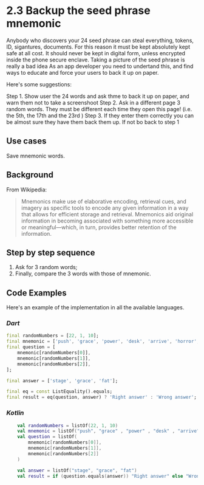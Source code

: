 # 2.3 Backup the seed phrase mnemonic

Anybody who discovers your 24 seed phrase can steal everything, tokens, ID, sigantures, documents. For this reason it must be kept absolutely kept safe at all cost.
It should never be kept in digital form, unless encrypted inside the phone secure enclave. Taking a picture of the seed phrase is really a bad idea
As an app developer you need to undertand this, and find ways to educate and force your users to back it up on paper.

Here's some suggestions:

Step 1. Show user the 24 words and ask thme to back it up on paper, and warn them not to take a screenshoot
Step 2. Ask in a different page 3 random words. They must be different each time they open this page! (i.e. the 5th, the 17th and the 23rd )
Step 3. If they enter them correctly you can be almost sure they have them back them up. If not bo back to step 1

## Use cases

Save mnemonic words.

## Background

From Wikipedia:
> Mnemonics make use of elaborative encoding, retrieval cues, and imagery as specific tools to encode any given information in a way that allows for efficient storage and retrieval. Mnemonics aid original information in becoming associated with something more accessible or meaningful—which, in turn, provides better retention of the information.

## Step by step sequence

1. Ask for 3 random words;
2. Finally, compare the 3 words with those of mnemonic.

## Code Examples

Here's an example of the implementation in all the available languages.

### _Dart_

```dart
final randomNumbers = [22, 1, 10];
final mnemonic = ['push', 'grace', 'power', 'desk', 'arrive', 'horror', 'gallery', 'physical', 'kingdom', 'ecology', 'fat', 'firm', 'future', 'service', 'table', 'little', 'live', 'reason', 'maximum', 'short', 'motion', 'planet', 'stage', 'second'];
final question = [
    mnemonic[randomNumbers[0]],
    mnemonic[randomNumbers[1]],
    mnemonic[randomNumbers[2]],
];

final answer = ['stage', 'grace', 'fat'];

final eq = const ListEquality().equals;
final result = eq(question, answer) ? 'Right answer' : 'Wrong answer';
```

### _Kotlin_

```kotlin
    val randomNumbers = listOf(22, 1, 10)
    val mnemonic = listOf("push", "grace" , "power" , "desk" , "arrive" , "horror" , "gallery" , "physical" , "kingdom" , "ecology" , "fat" , "firm" , "future" , "service" , "table" , "little" , "live" , "reason" , "maximum" , "short" , "motion" , "planet" , "stage" , "second")
    val question = listOf(
        mnemonic[randomNumbers[0]],
        mnemonic[randomNumbers[1]],
        mnemonic[randomNumbers[2]]
    )

    val answer = listOf("stage", "grace", "fat")
    val result = if (question.equals(answer)) "Right answer" else "Wrong answer"
```
